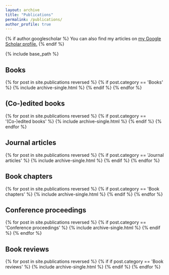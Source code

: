 ```yaml
---
layout: archive
title: "Publications"
permalink: /publications/
author_profile: true
---
```


{% if author.googlescholar %}
  You can also find my articles on <u><a href="{{author.googlescholar}}">my Google Scholar profile</a>.</u>
{% endif %}

{% include base_path %}

<h2 class="page__title">Books</h2>

{% for post in site.publications reversed %}
	{% if post.category == 'Books' %}
  {% include archive-single.html %}
	{% endif %}
{% endfor %}

<h2 class="page__title">(Co-)edited books</h2>

{% for post in site.publications reversed %}
	{% if post.category == '(Co-)edited books' %}
  {% include archive-single.html %}
	{% endif %}
{% endfor %}

<h2 class="page__title">Journal articles</h2>

{% for post in site.publications reversed %}
	{% if post.category == 'Journal articles' %}
  {% include archive-single.html %}
	{% endif %}
{% endfor %}

<h2 class="page__title">Book chapters</h2>

{% for post in site.publications reversed %}
	{% if post.category == 'Book chapters' %}
  {% include archive-single.html %}
	{% endif %}
{% endfor %}

<h2 class="page__title">Conference proceedings</h2>

{% for post in site.publications reversed %}
	{% if post.category == 'Conference proceedings' %}
  {% include archive-single.html %}
	{% endif %}
{% endfor %}

<h2 class="page__title">Book reviews</h2>

{% for post in site.publications reversed %}
	{% if if post.category == 'Book reviews' %}
  {% include archive-single.html %}
	{% endif %}
{% endfor %}